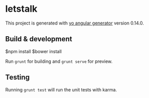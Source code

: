 # letstalk

This project is generated with [yo angular generator](https://github.com/yeoman/generator-angular)
version 0.14.0.

## Build & development
$npm install 
$bower install

Run `grunt` for building and `grunt serve` for preview.

## Testing

Running `grunt test` will run the unit tests with karma.
